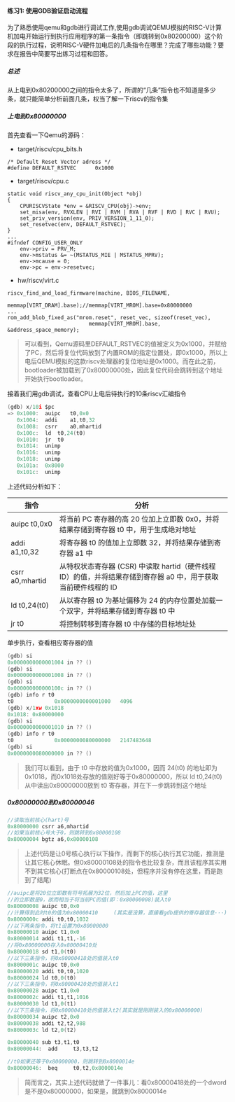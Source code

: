 #### 练习1: 使用GDB验证启动流程

为了熟悉使用qemu和gdb进行调试工作,使用gdb调试QEMU模拟的RISC-V计算机加电开始运行到执行应用程序的第一条指令（即跳转到0x80200000）这个阶段的执行过程，说明RISC-V硬件加电后的几条指令在哪里？完成了哪些功能？要求在报告中简要写出练习过程和回答。

##### 总述
从上电到0x80200000之间的指令太多了，所谓的“几条”指令也不知道是多少条，就只能简单分析前面几条，权当了解一下riscv的指令集

##### 上电到0x80000000
首先查看一下Qemu的源码：

+ target/riscv/cpu_bits.h
```
/* Default Reset Vector adress */
#define DEFAULT_RSTVEC      0x1000
```

+ target/riscv/cpu.c
```
static void riscv_any_cpu_init(Object *obj)
{
    CPURISCVState *env = &RISCV_CPU(obj)->env;
    set_misa(env, RVXLEN | RVI | RVM | RVA | RVF | RVD | RVC | RVU);
    set_priv_version(env, PRIV_VERSION_1_11_0);
    set_resetvec(env, DEFAULT_RSTVEC);
}
...
#ifndef CONFIG_USER_ONLY
    env->priv = PRV_M;
    env->mstatus &= ~(MSTATUS_MIE | MSTATUS_MPRV);
    env->mcause = 0;
    env->pc = env->resetvec;
```

+ hw/riscv/virt.c
```
riscv_find_and_load_firmware(machine, BIOS_FILENAME,
                                 memmap[VIRT_DRAM].base);//memmap[VIRT_MROM].base=0x80000000
...
rom_add_blob_fixed_as("mrom.reset", reset_vec, sizeof(reset_vec),
                          memmap[VIRT_MROM].base, &address_space_memory);
```

>可以看到，Qemu源码里DEFAULT_RSTVEC的值被定义为0x1000，并赋给了PC，然后将复位代码放到了内置ROM的指定位置处，即0x1000，所以上电后QEMU模拟的这款riscv处理器的复位地址是0x1000。而在此之前，bootloader被加载到了0x80000000处，因此复位代码会跳转到这个地址开始执行bootloader。

接着我们用gdb调试，查看CPU上电后待执行的10条riscv汇编指令
```C
(gdb) x/10i $pc
=> 0x1000:	auipc	t0,0x0
   0x1004:	addi	a1,t0,32
   0x1008:	csrr	a0,mhartid
   0x100c:	ld	t0,24(t0)
   0x1010:	jr	t0
   0x1014:	unimp
   0x1016:	unimp
   0x1018:	unimp
   0x101a:	0x8000
   0x101c:	unimp
```

上述代码分析如下：

|          指令       | 分析                                                               
|---------------------|------------------------------------------------------------------|
|auipc   t0,0x0       | 将当前 PC 寄存器的高 20 位加上立即数 0x0，并将结果存储到寄存器 t0 中，用于生成绝对地址              |
|addi    a1,t0,32     | 将寄存器 t0 的值加上立即数 32，并将结果存储到寄存器 a1 中                               |
|csrr    a0,mhartid   | 从特权状态寄存器 (CSR) 中读取 hartid（硬件线程 ID）的值，并将结果存储到寄存器 a0 中，用于获取当前硬件线程的 ID |
|ld      t0,24(t0)    | 从以寄存器 t0 为基址偏移为 24 的内存位置处加载一个双字，并将结果存储到寄存器 t0 中                 |
|jr      t0           | 将控制转移到寄存器 t0 中存储的目标地址处                                           |

单步执行，查看相应寄存器的值
```C
(gdb) si
0x0000000000001004 in ?? ()
(gdb) si
0x0000000000001008 in ?? ()
(gdb) si
0x000000000000100c in ?? ()
(gdb) info r t0
t0             0x0000000000001000	4096
(gdb) x/1xw 0x1018
0x1018:	0x80000000
(gdb) si
0x0000000000001010 in ?? ()
(gdb) info r t0
t0             0x0000000080000000	2147483648
(gdb) si
0x0000000080000000 in ?? ()

```
>我们可以看到，由于 t0 中存放的值为0x1000，因而 24(t0) 的地址即为0x1018，而0x1018处存放的值刚好等于0x80000000，所以 ld	t0,24(t0) 从中读出0x80000000放到 t0 寄存器，并在下一步跳转到这个地址


##### 0x80000000到0x80000046

```C
//读取当前核心(hart)号
0x80000000 csrr a6,mhartid 
//如果当前核心号大于0，则跳转到0x80000108
0x80000004 bgtz a6,0x80000108 
```

>上述代码是让0号核心执行以下操作，而剩下的核心执行其它功能，推测是让其它核心休眠。但0x80000108处的指令也比较复杂，而且该程序其实用不到其它核心(打断点在0x80000108处，但程序并没有停在这里，而是跑到了结尾)


```C
//auipc是将20位立即数有符号拓展为32位，然后加上PC的值，这里
//的立即数是0，故而相当于将当前PC的值(即：0x80000008)装入t0
0x80000008 auipc t0,0x0
//计算得到此时t0的值为0x80000410     (其实是没算，直接看gdb提供的寄存器信息···)
0x8000000c addi t0,t0,1032
//以下两条指令，将t1设置为0x80000000
0x80000010 auipc t1,0x0 
0x80000014 addi t1,t1,-16
//将0x80000000存入0x80000410处
0x80000018 sd t1,0(t0)
//以下三条指令，将0x80000418处的值装入t0
0x8000001c auipc t0,0x0 
0x80000020 addi t0,t0,1020 
0x80000024 ld t0,0(t0)
//以下三条指令，将0x80000420处的值装入t1
0x80000028 auipc t1,0x0 
0x8000002c addi t1,t1,1016 
0x80000030 ld t1,0(t1) 
//以下三条指令，将0x80000410处的值装入t2(其实就是刚刚装入的0x80000000)
0x80000034 auipc t2,0x0 
0x80000038 addi t2,t2,988 
0x8000003c ld t2,0(t2) 

0x80000040 sub t3,t1,t0
0x80000044:  add     t3,t3,t2

//t0如果还等于0x80000000，则跳转到0x8000014e
0x80000046:  beq     t0,t2,0x8000014e
```

>简而言之，其实上述代码就做了一件事儿：看0x80000418处的一个dword是不是0x80000000，如果是，就跳到0x8000014e
